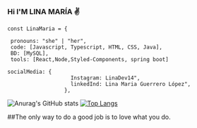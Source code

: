 ### Hi I'M LINA MARÍA ✌️

 

    const LinaMaria = {

     pronouns: "she" | "her",
     code: [Javascript, Typescript, HTML, CSS, Java],
     BD: [MySQL],
     tools: [React,Node,Styled-Components, spring boot]
  
    socialMedia: {
                        Instagram: LinaDev14",
                        linkedInd: Lina Maria Guerrero López",
                      },
    
    
    
    




![Anurag's GitHub stats](https://github-readme-stats.vercel.app/api?username=LMFront-end&show_icons=true&theme=dracula)
[![Top Langs](https://github-readme-stats.vercel.app/api/top-langs/?username=LMFront-end&layout=compact)](https://github.com/anuraghazra/github-readme-stats)

 


##The only way to do a good job is to love what you do.


<!--
**LMFront-end/LMFront-end** is a ✨ _special_ ✨ repository because its `README.md` (this file) appears on your GitHub profile.

Here are some ideas to get you started:

- 🔭 I’m currently working on ...
- 🌱 I’m currently learning ...
- 👯 I’m looking to collaborate on ...
- 🤔 I’m looking for help with ...
- 💬 Ask me about ...
- 📫 How to reach me: ...
- 😄 Pronouns: ...
- ⚡ Fun fact: ...
-->
